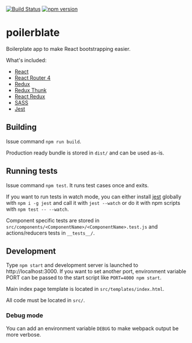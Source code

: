 [![Build Status](https://travis-ci.com/skope/poilerblate.svg?token=jnzpgovcYpqFiQcSVa8D&branch=master)](https://travis-ci.com/skope/poilerblate) [![npm version](https://badge.fury.io/js/poilerblate.svg)](https://www.npmjs.com/package/poilerblate)

# poilerblate

Boilerplate app to make React bootstrapping easier.

What's included:

- [React](https://github.com/facebook/react)
- [React Router 4](https://reacttraining.com/react-router/)
- [Redux](http://redux.js.org/)
- [Redux Thunk](https://github.com/gaearon/redux-thunk)
- [React Redux](https://github.com/reactjs/react-redux)
- [SASS](http://sass-lang.com/)
- [Jest](https://facebook.github.io/jest/)

## Building

Issue command `npm run build`.

Production ready bundle is stored in `dist/` and can be used as-is.

## Running tests

Issue command `npm test`. It runs test cases once and exits.

If you want to run tests in watch mode, you can either install [jest](https://facebook.github.io/jest/) globally with `npm i -g jest` and call it with `jest --watch` or do it with npm scripts with `npm test -- --watch`.

Component specific tests are stored in `src/components/<ComponentName>/<ComponentName>.test.js` and actions/reducers tests in `__tests__/`.

## Development

Type `npm start` and development server is launched to http://localhost:3000. If you want to set another port, environment variable PORT can be passed to the start script like `PORT=4000 npm start`.

Main index page template is located in `src/templates/index.html`.

All code must be located in `src/`.

### Debug mode

You can add an environment variable `DEBUG` to make webpack output be more verbose.
